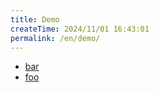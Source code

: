 ```yaml
---
title: Demo
createTime: 2024/11/01 16:43:01
permalink: /en/demo/
---
```


- [bar](./bar.md)
- [foo](./foo.md)
